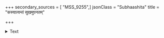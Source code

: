 +++
secondary_sources = [ "MSS_9255",]
jsonClass = "Subhaashita"
title = "कस्यात्यन्तं सुखमुपनतम्"

+++

<details><summary>Text</summary>

... ... ... ... कस्यात्यन्तं सुखमुपनतं दुःखमेकान्ततो वा।  
नीचैर् गच्छत्युपरि च दशा चक्रनेमिक्रमेण॥
</details>
